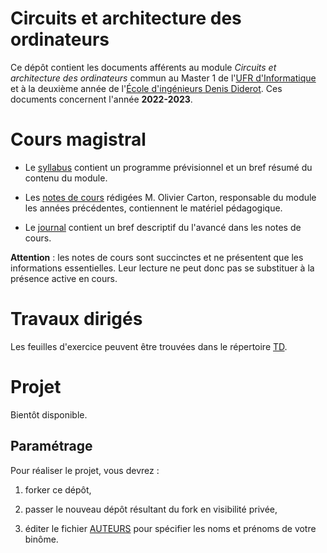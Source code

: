 # Circuits et architecture des ordinateurs

Ce dépôt contient les documents afférents au module _Circuits et architecture
des ordinateurs_ commun au Master 1 de l'[UFR
d'Informatique](http://www.informatique.univ-paris-diderot.fr/Accueil) et à la
deuxième année de l'[École d'ingénieurs Denis
Diderot](https://u-paris.fr/eidd/). Ces documents concernent l'année
**2022-2023**.

# Cours magistral

- Le [syllabus](cours/syllabus.pdf) contient un programme prévisionnel et un
  bref résumé du contenu du module.

- Les [notes de cours](cours/archi.pdf) rédigées M. Olivier Carton, responsable
  du module les années précédentes, contiennent le matériel pédagogique.

- Le [journal](cours/journal.org) contient un bref descriptif du l'avancé dans
  les notes de cours.

**Attention** : les notes de cours sont succinctes et ne présentent que les
informations essentielles. Leur lecture ne peut donc pas se substituer à la
présence active en cours.

# Travaux dirigés

Les feuilles d'exercice peuvent être trouvées dans le répertoire [TD](td/).

# Projet

Bientôt disponible.

## Paramétrage

Pour réaliser le projet, vous devrez :

1. forker ce dépôt,

2. passer le nouveau dépôt résultant du fork en visibilité privée,

3. éditer le fichier [AUTEURS](flap/AUTEURS) pour spécifier les noms et prénoms
   de votre binôme.
